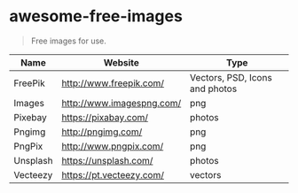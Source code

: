 # awesome-free-images
> Free images for use.

Name | Website | Type
------------ | ------- | --------
FreePik | http://www.freepik.com/ | Vectors, PSD, Icons and photos
Images | http://www.imagespng.com/ | png
Pixebay | https://pixabay.com/ | photos
Pngimg | http://pngimg.com/ | png
PngPix | http://www.pngpix.com/ | png
Unsplash | https://unsplash.com/ | photos
Vecteezy | https://pt.vecteezy.com/ | vectors
